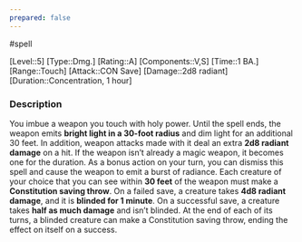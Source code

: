 ```yaml
---
prepared: false
---
```

#spell

[Level::5]
[Type::Dmg.]
[Rating::A]
[Components::V,S]
[Time::1 BA.]
[Range::Touch]
[Attack::CON Save]
[Damage::2d8 radiant]
[Duration::Concentration, 1 hour]
### Description

You imbue a weapon you touch with holy power. Until the spell ends, the weapon emits **bright light in a 30-foot radius** and dim light for an additional 30 feet. In addition, weapon attacks made with it deal an extra **2d8 radiant damage** on a hit. If the weapon isn’t already a magic weapon, it becomes one for the duration. As a bonus action on your turn, you can dismiss this spell and cause the weapon to emit a burst of radiance. Each creature of your choice that you can see within **30 feet** of the weapon must make a **Constitution saving throw**. On a failed save, a creature takes **4d8 radiant damage**, and it is **blinded for 1 minute**. On a successful save, a creature takes **half as much damage** and isn’t blinded. At the end of each of its turns, a blinded creature can make a Constitution saving throw, ending the effect on itself on a success.
